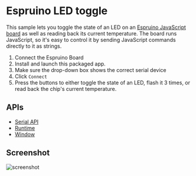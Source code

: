 # Espruino LED toggle

This sample lets you toggle the state of an LED on an [Espruino JavaScript board](http://www.espruino.com) as well as reading back its current temperature. The board runs JavaScript, so it's easy to control it by sending JavaScript commands directly to it as strings.

1. Connect the Espruino Board
2. Install and launch this packaged app.
3. Make sure the drop-down box shows the correct serial device
4. Click `Connect`
3. Press the buttons to either toggle the state of an LED, flash it 3 times, or read back the chip's current temperature.


## APIs

* [Serial API](http://developer.chrome.com/apps/app.hardware.html#serial)
* [Runtime](http://developer.chrome.com/apps/app.runtime.html)
* [Window](http://developer.chrome.com/apps/app.window.html)
     
## Screenshot
![screenshot](https://raw.github.com/GoogleChrome/chrome-app-samples/master/serial/espruino/assets/screenshot_1280_800.png)
